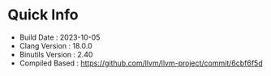 # Quick Info
* Build Date : 2023-10-05
* Clang Version : 18.0.0
* Binutils Version : 2.40
* Compiled Based : https://github.com/llvm/llvm-project/commit/6cbf6f5d
